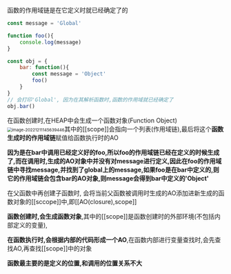 函数的作用域链是在它定义时就已经确定了的

```js
const message = 'Global'

function foo(){
	console.log(message)
}

const obj = {
	bar: function(){
		const message = 'Object'
		foo()
	}
}
// 会打印'Global', 因为在其解析函数时,函数的作用域就已经确定了
obj.bar()
```

在函数创建时,在HEAP中会生成一个函数对象(Function Object)<img src="C:\Users\zZOMZz\AppData\Roaming\Typora\typora-user-images\image-20221211145639446.png" alt="image-20221211145639446" style="zoom: 67%;" />其中的[[scope]]会指向一个列表(作用域链),最后将这个**函数生成时的作用域链**赋值给函数执行时的AO

**因为是在bar中调用已经定义好的foo,所以foo的作用域链已经在定义的时候生成了,而在调用时,生成的AO对象中并没有对message进行定义,因此在foo的作用域链中寻找message,并找到了global上的message,如果foo是在bar中定义的,则它的作用域链会包含bar的AO对象,则message会得到bar中定义的'Object'**



在父函数中再创建子函数时, 会将当前父函数被调用时生成的AO添加进新生成的函数对象的[[sccope]]中,即[[AO(closure),scope]]



**函数创建时,会生成函数对象**,其中的[[scope]]是函数创建时的外部环境(不包括内部定义的变量),

**在函数执行时,会根据内部的代码形成一个AO**,在函数内部进行变量查找时,会先查找AO,再查找[[scope]]中的对象



**函数最主要的是定义的位置,和调用的位置关系不大**